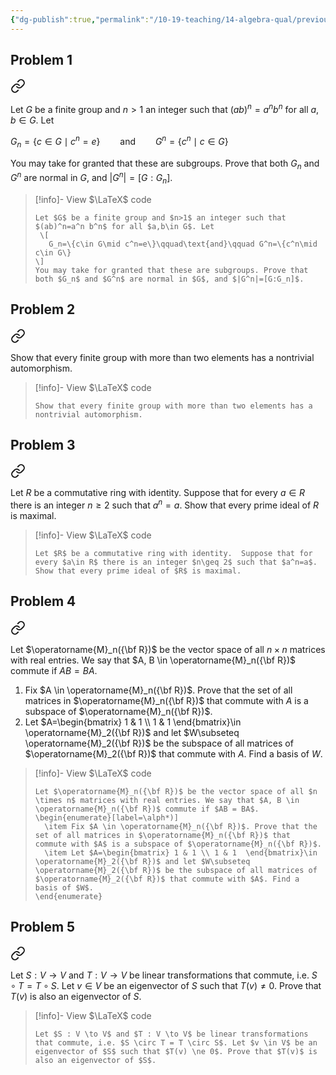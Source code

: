 ```yaml
---
{"dg-publish":true,"permalink":"/10-19-teaching/14-algebra-qual/previous-exams/algebra-qual-2023-01/","updated":"2025-03-17T08:59:12-07:00"}
---
```


## Problem 1


<div class="transclusion internal-embed is-loaded"><a class="markdown-embed-link" href="/10-19-teaching/14-algebra-qual/problem-bank/pool-problems/group-theory/closely-related-subgroups-of-a-finite-group/" aria-label="Open link"><svg xmlns="http://www.w3.org/2000/svg" width="24" height="24" viewBox="0 0 24 24" fill="none" stroke="currentColor" stroke-width="2" stroke-linecap="round" stroke-linejoin="round" class="svg-icon lucide-link"><path d="M10 13a5 5 0 0 0 7.54.54l3-3a5 5 0 0 0-7.07-7.07l-1.72 1.71"></path><path d="M14 11a5 5 0 0 0-7.54-.54l-3 3a5 5 0 0 0 7.07 7.07l1.71-1.71"></path></svg></a><div class="markdown-embed">




Let $G$ be a finite group and $n>1$ an integer such that $(ab)^n=a^n b^n$ for all $a,b\in G$. Let

$G_n=\{c\in G\mid c^n=e\}\qquad\text{and}\qquad G^n=\{c^n\mid c\in G\}$

You may take for granted that these are subgroups. Prove that both $G_n$ and $G^n$ are normal in $G$, and $|G^n|=[G:G_n]$.

> [!info]- View $\LaTeX$ code
> ```
> Let $G$ be a finite group and $n>1$ an integer such that $(ab)^n=a^n b^n$ for all $a,b\in G$. Let
>  \[
> 	 G_n=\{c\in G\mid c^n=e\}\qquad\text{and}\qquad G^n=\{c^n\mid c\in G\}
> \]
> You may take for granted that these are subgroups. Prove that both $G_n$ and $G^n$ are normal in $G$, and $|G^n|=[G:G_n]$.
> ```

</div></div>

## Problem 2


<div class="transclusion internal-embed is-loaded"><a class="markdown-embed-link" href="/10-19-teaching/14-algebra-qual/problem-bank/pool-problems/group-theory/existence-of-automorphisms/" aria-label="Open link"><svg xmlns="http://www.w3.org/2000/svg" width="24" height="24" viewBox="0 0 24 24" fill="none" stroke="currentColor" stroke-width="2" stroke-linecap="round" stroke-linejoin="round" class="svg-icon lucide-link"><path d="M10 13a5 5 0 0 0 7.54.54l3-3a5 5 0 0 0-7.07-7.07l-1.72 1.71"></path><path d="M14 11a5 5 0 0 0-7.54-.54l-3 3a5 5 0 0 0 7.07 7.07l1.71-1.71"></path></svg></a><div class="markdown-embed">




Show that every finite group with more than two elements has a nontrivial automorphism.

> [!info]- View $\LaTeX$ code
> ```
> Show that every finite group with more than two elements has a nontrivial automorphism.
> ```

</div></div>

## Problem 3


<div class="transclusion internal-embed is-loaded"><a class="markdown-embed-link" href="/10-19-teaching/14-algebra-qual/problem-bank/pool-problems/ring-theory/a-ring-in-which-all-prime-ideals-are-maximal/" aria-label="Open link"><svg xmlns="http://www.w3.org/2000/svg" width="24" height="24" viewBox="0 0 24 24" fill="none" stroke="currentColor" stroke-width="2" stroke-linecap="round" stroke-linejoin="round" class="svg-icon lucide-link"><path d="M10 13a5 5 0 0 0 7.54.54l3-3a5 5 0 0 0-7.07-7.07l-1.72 1.71"></path><path d="M14 11a5 5 0 0 0-7.54-.54l-3 3a5 5 0 0 0 7.07 7.07l1.71-1.71"></path></svg></a><div class="markdown-embed">




Let $R$ be a commutative ring with identity.  Suppose that for every $a\in R$ there is an integer $n\geq 2$ such that $a^n=a$. Show that every prime ideal of $R$ is maximal.

> [!info]- View $\LaTeX$ code
> ```
> Let $R$ be a commutative ring with identity.  Suppose that for every $a\in R$ there is an integer $n\geq 2$ such that $a^n=a$. Show that every prime ideal of $R$ is maximal.
> ```

</div></div>

## Problem 4


<div class="transclusion internal-embed is-loaded"><a class="markdown-embed-link" href="/10-19-teaching/14-algebra-qual/problem-bank/template-problems/linear-algebra/a-vector-space-of-square-matrices/" aria-label="Open link"><svg xmlns="http://www.w3.org/2000/svg" width="24" height="24" viewBox="0 0 24 24" fill="none" stroke="currentColor" stroke-width="2" stroke-linecap="round" stroke-linejoin="round" class="svg-icon lucide-link"><path d="M10 13a5 5 0 0 0 7.54.54l3-3a5 5 0 0 0-7.07-7.07l-1.72 1.71"></path><path d="M14 11a5 5 0 0 0-7.54-.54l-3 3a5 5 0 0 0 7.07 7.07l1.71-1.71"></path></svg></a><div class="markdown-embed">




Let $\operatorname{M}_n({\bf R})$ be the vector space of all $n \times n$ matrices with real entries. We say that $A, B \in \operatorname{M}_n({\bf R})$ commute if $AB = BA$.
1. Fix $A \in \operatorname{M}_n({\bf R})$. Prove that the set of all matrices in $\operatorname{M}_n({\bf R})$ that commute with $A$ is a subspace of $\operatorname{M}_n({\bf R})$.
2. Let $A=\begin{bmatrix} 1 & 1 \\ 1 & 1  \end{bmatrix}\in \operatorname{M}_2({\bf R})$ and let $W\subseteq \operatorname{M}_2({\bf R})$ be the subspace of all matrices of $\operatorname{M}_2({\bf R})$ that commute with $A$. Find a basis of $W$. 

> [!info]- View $\LaTeX$ code
> ```
> Let $\operatorname{M}_n({\bf R})$ be the vector space of all $n \times n$ matrices with real entries. We say that $A, B \in \operatorname{M}_n({\bf R})$ commute if $AB = BA$.
> \begin{enumerate}[label=\alph*)]
> 	\item Fix $A \in \operatorname{M}_n({\bf R})$. Prove that the set of all matrices in $\operatorname{M}_n({\bf R})$ that commute with $A$ is a subspace of $\operatorname{M}_n({\bf R})$.
> 	\item Let $A=\begin{bmatrix} 1 & 1 \\ 1 & 1  \end{bmatrix}\in \operatorname{M}_2({\bf R})$ and let $W\subseteq \operatorname{M}_2({\bf R})$ be the subspace of all matrices of $\operatorname{M}_2({\bf R})$ that commute with $A$. Find a basis of $W$. 
> \end{enumerate}
> ```

</div></div>

## Problem 5


<div class="transclusion internal-embed is-loaded"><a class="markdown-embed-link" href="/10-19-teaching/14-algebra-qual/problem-bank/pool-problems/linear-algebra/eigenvectors-of-commuting-linear-transformations/" aria-label="Open link"><svg xmlns="http://www.w3.org/2000/svg" width="24" height="24" viewBox="0 0 24 24" fill="none" stroke="currentColor" stroke-width="2" stroke-linecap="round" stroke-linejoin="round" class="svg-icon lucide-link"><path d="M10 13a5 5 0 0 0 7.54.54l3-3a5 5 0 0 0-7.07-7.07l-1.72 1.71"></path><path d="M14 11a5 5 0 0 0-7.54-.54l-3 3a5 5 0 0 0 7.07 7.07l1.71-1.71"></path></svg></a><div class="markdown-embed">




Let $S : V \to V$ and $T : V \to V$ be linear transformations that commute, i.e. $S \circ T = T \circ S$. Let $v \in V$ be an eigenvector of $S$ such that $T(v) \ne 0$. Prove that $T(v)$ is also an eigenvector of $S$.

> [!info]- View $\LaTeX$ code
> ```
> Let $S : V \to V$ and $T : V \to V$ be linear transformations that commute, i.e. $S \circ T = T \circ S$. Let $v \in V$ be an eigenvector of $S$ such that $T(v) \ne 0$. Prove that $T(v)$ is also an eigenvector of $S$.
> ```

</div></div>
